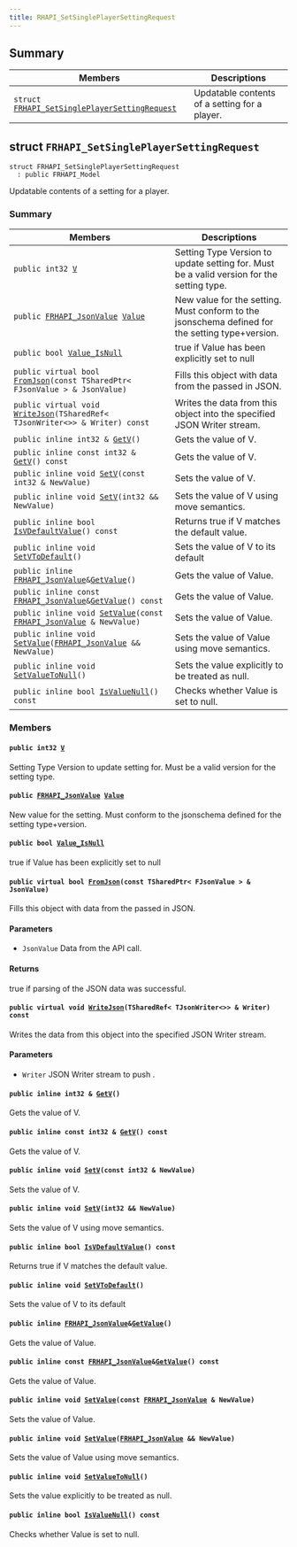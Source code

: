 ```yaml
---
title: RHAPI_SetSinglePlayerSettingRequest
---
```


## Summary

 Members                        | Descriptions                                
--------------------------------|---------------------------------------------
`struct `[`FRHAPI_SetSinglePlayerSettingRequest`](#structFRHAPI__SetSinglePlayerSettingRequest) | Updatable contents of a setting for a player.

## struct `FRHAPI_SetSinglePlayerSettingRequest` <a id="structFRHAPI__SetSinglePlayerSettingRequest"></a>

```
struct FRHAPI_SetSinglePlayerSettingRequest
  : public FRHAPI_Model
```

Updatable contents of a setting for a player.

### Summary

 Members                        | Descriptions                                
--------------------------------|---------------------------------------------
`public int32 `[`V`](#structFRHAPI__SetSinglePlayerSettingRequest_1ac1b3bbda4460108115c091b7c069ec5d) | Setting Type Version to update setting for. Must be a valid version for the setting type.
`public `[`FRHAPI_JsonValue`](undefined.md#structFRHAPI__JsonValue)` `[`Value`](#structFRHAPI__SetSinglePlayerSettingRequest_1af0bd1ebe29d05a508641c4964a2c1c9f) | New value for the setting. Must conform to the jsonschema defined for the setting type+version.
`public bool `[`Value_IsNull`](#structFRHAPI__SetSinglePlayerSettingRequest_1a35d886d8ff5310bf5af477992d279b95) | true if Value has been explicitly set to null
`public virtual bool `[`FromJson`](#structFRHAPI__SetSinglePlayerSettingRequest_1aa6e79bf5b65d5492bd0d4c3a007ce742)`(const TSharedPtr< FJsonValue > & JsonValue)` | Fills this object with data from the passed in JSON.
`public virtual void `[`WriteJson`](#structFRHAPI__SetSinglePlayerSettingRequest_1ab56db8c087056eff44b57274d4c06448)`(TSharedRef< TJsonWriter<>> & Writer) const` | Writes the data from this object into the specified JSON Writer stream.
`public inline int32 & `[`GetV`](#structFRHAPI__SetSinglePlayerSettingRequest_1abca292eac082cd5723422b68fb905aa9)`()` | Gets the value of V.
`public inline const int32 & `[`GetV`](#structFRHAPI__SetSinglePlayerSettingRequest_1ae6b9e2663e1c571414ea48bbf94d0d43)`() const` | Gets the value of V.
`public inline void `[`SetV`](#structFRHAPI__SetSinglePlayerSettingRequest_1a4bb21a0b14b9908250cbd60eac6464c9)`(const int32 & NewValue)` | Sets the value of V.
`public inline void `[`SetV`](#structFRHAPI__SetSinglePlayerSettingRequest_1a74a31e870ab36ea388059be34852fad0)`(int32 && NewValue)` | Sets the value of V using move semantics.
`public inline bool `[`IsVDefaultValue`](#structFRHAPI__SetSinglePlayerSettingRequest_1ad34a8faf6cf256d4c3fae84eda113018)`() const` | Returns true if V matches the default value.
`public inline void `[`SetVToDefault`](#structFRHAPI__SetSinglePlayerSettingRequest_1a11e6da31e8ecf115683e8e21a3561f9a)`()` | Sets the value of V to its default
`public inline `[`FRHAPI_JsonValue`](undefined.md#structFRHAPI__JsonValue)` & `[`GetValue`](#structFRHAPI__SetSinglePlayerSettingRequest_1a7cb5fb8393aedc898f47ad2d929d32ae)`()` | Gets the value of Value.
`public inline const `[`FRHAPI_JsonValue`](undefined.md#structFRHAPI__JsonValue)` & `[`GetValue`](#structFRHAPI__SetSinglePlayerSettingRequest_1aaa2c2551ebb2f201f7fcdf9e6e8adfc7)`() const` | Gets the value of Value.
`public inline void `[`SetValue`](#structFRHAPI__SetSinglePlayerSettingRequest_1a2a6538047730dadf3c88f0000be2f36f)`(const `[`FRHAPI_JsonValue`](undefined.md#structFRHAPI__JsonValue)` & NewValue)` | Sets the value of Value.
`public inline void `[`SetValue`](#structFRHAPI__SetSinglePlayerSettingRequest_1a40bc6507f9b7f2990337450b12370dee)`(`[`FRHAPI_JsonValue`](undefined.md#structFRHAPI__JsonValue)` && NewValue)` | Sets the value of Value using move semantics.
`public inline void `[`SetValueToNull`](#structFRHAPI__SetSinglePlayerSettingRequest_1a948b66855eb9382dc7383f9dc7744908)`()` | Sets the value explicitly to be treated as null.
`public inline bool `[`IsValueNull`](#structFRHAPI__SetSinglePlayerSettingRequest_1a4da9d57466cf7b6c098c9ee581f9c388)`() const` | Checks whether Value is set to null.

### Members

#### `public int32 `[`V`](#structFRHAPI__SetSinglePlayerSettingRequest_1ac1b3bbda4460108115c091b7c069ec5d) <a id="structFRHAPI__SetSinglePlayerSettingRequest_1ac1b3bbda4460108115c091b7c069ec5d"></a>

Setting Type Version to update setting for. Must be a valid version for the setting type.

#### `public `[`FRHAPI_JsonValue`](undefined.md#structFRHAPI__JsonValue)` `[`Value`](#structFRHAPI__SetSinglePlayerSettingRequest_1af0bd1ebe29d05a508641c4964a2c1c9f) <a id="structFRHAPI__SetSinglePlayerSettingRequest_1af0bd1ebe29d05a508641c4964a2c1c9f"></a>

New value for the setting. Must conform to the jsonschema defined for the setting type+version.

#### `public bool `[`Value_IsNull`](#structFRHAPI__SetSinglePlayerSettingRequest_1a35d886d8ff5310bf5af477992d279b95) <a id="structFRHAPI__SetSinglePlayerSettingRequest_1a35d886d8ff5310bf5af477992d279b95"></a>

true if Value has been explicitly set to null

#### `public virtual bool `[`FromJson`](#structFRHAPI__SetSinglePlayerSettingRequest_1aa6e79bf5b65d5492bd0d4c3a007ce742)`(const TSharedPtr< FJsonValue > & JsonValue)` <a id="structFRHAPI__SetSinglePlayerSettingRequest_1aa6e79bf5b65d5492bd0d4c3a007ce742"></a>

Fills this object with data from the passed in JSON.

#### Parameters
* `JsonValue` Data from the API call.

#### Returns
true if parsing of the JSON data was successful.

#### `public virtual void `[`WriteJson`](#structFRHAPI__SetSinglePlayerSettingRequest_1ab56db8c087056eff44b57274d4c06448)`(TSharedRef< TJsonWriter<>> & Writer) const` <a id="structFRHAPI__SetSinglePlayerSettingRequest_1ab56db8c087056eff44b57274d4c06448"></a>

Writes the data from this object into the specified JSON Writer stream.

#### Parameters
* `Writer` JSON Writer stream to push .

#### `public inline int32 & `[`GetV`](#structFRHAPI__SetSinglePlayerSettingRequest_1abca292eac082cd5723422b68fb905aa9)`()` <a id="structFRHAPI__SetSinglePlayerSettingRequest_1abca292eac082cd5723422b68fb905aa9"></a>

Gets the value of V.

#### `public inline const int32 & `[`GetV`](#structFRHAPI__SetSinglePlayerSettingRequest_1ae6b9e2663e1c571414ea48bbf94d0d43)`() const` <a id="structFRHAPI__SetSinglePlayerSettingRequest_1ae6b9e2663e1c571414ea48bbf94d0d43"></a>

Gets the value of V.

#### `public inline void `[`SetV`](#structFRHAPI__SetSinglePlayerSettingRequest_1a4bb21a0b14b9908250cbd60eac6464c9)`(const int32 & NewValue)` <a id="structFRHAPI__SetSinglePlayerSettingRequest_1a4bb21a0b14b9908250cbd60eac6464c9"></a>

Sets the value of V.

#### `public inline void `[`SetV`](#structFRHAPI__SetSinglePlayerSettingRequest_1a74a31e870ab36ea388059be34852fad0)`(int32 && NewValue)` <a id="structFRHAPI__SetSinglePlayerSettingRequest_1a74a31e870ab36ea388059be34852fad0"></a>

Sets the value of V using move semantics.

#### `public inline bool `[`IsVDefaultValue`](#structFRHAPI__SetSinglePlayerSettingRequest_1ad34a8faf6cf256d4c3fae84eda113018)`() const` <a id="structFRHAPI__SetSinglePlayerSettingRequest_1ad34a8faf6cf256d4c3fae84eda113018"></a>

Returns true if V matches the default value.

#### `public inline void `[`SetVToDefault`](#structFRHAPI__SetSinglePlayerSettingRequest_1a11e6da31e8ecf115683e8e21a3561f9a)`()` <a id="structFRHAPI__SetSinglePlayerSettingRequest_1a11e6da31e8ecf115683e8e21a3561f9a"></a>

Sets the value of V to its default

#### `public inline `[`FRHAPI_JsonValue`](undefined.md#structFRHAPI__JsonValue)` & `[`GetValue`](#structFRHAPI__SetSinglePlayerSettingRequest_1a7cb5fb8393aedc898f47ad2d929d32ae)`()` <a id="structFRHAPI__SetSinglePlayerSettingRequest_1a7cb5fb8393aedc898f47ad2d929d32ae"></a>

Gets the value of Value.

#### `public inline const `[`FRHAPI_JsonValue`](undefined.md#structFRHAPI__JsonValue)` & `[`GetValue`](#structFRHAPI__SetSinglePlayerSettingRequest_1aaa2c2551ebb2f201f7fcdf9e6e8adfc7)`() const` <a id="structFRHAPI__SetSinglePlayerSettingRequest_1aaa2c2551ebb2f201f7fcdf9e6e8adfc7"></a>

Gets the value of Value.

#### `public inline void `[`SetValue`](#structFRHAPI__SetSinglePlayerSettingRequest_1a2a6538047730dadf3c88f0000be2f36f)`(const `[`FRHAPI_JsonValue`](undefined.md#structFRHAPI__JsonValue)` & NewValue)` <a id="structFRHAPI__SetSinglePlayerSettingRequest_1a2a6538047730dadf3c88f0000be2f36f"></a>

Sets the value of Value.

#### `public inline void `[`SetValue`](#structFRHAPI__SetSinglePlayerSettingRequest_1a40bc6507f9b7f2990337450b12370dee)`(`[`FRHAPI_JsonValue`](undefined.md#structFRHAPI__JsonValue)` && NewValue)` <a id="structFRHAPI__SetSinglePlayerSettingRequest_1a40bc6507f9b7f2990337450b12370dee"></a>

Sets the value of Value using move semantics.

#### `public inline void `[`SetValueToNull`](#structFRHAPI__SetSinglePlayerSettingRequest_1a948b66855eb9382dc7383f9dc7744908)`()` <a id="structFRHAPI__SetSinglePlayerSettingRequest_1a948b66855eb9382dc7383f9dc7744908"></a>

Sets the value explicitly to be treated as null.

#### `public inline bool `[`IsValueNull`](#structFRHAPI__SetSinglePlayerSettingRequest_1a4da9d57466cf7b6c098c9ee581f9c388)`() const` <a id="structFRHAPI__SetSinglePlayerSettingRequest_1a4da9d57466cf7b6c098c9ee581f9c388"></a>

Checks whether Value is set to null.

